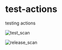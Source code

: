 # test-actions
testing actions

![test_scan](https://github.com/maarten-boot/test-actions/actions/workflows/main.yml/badge.svg)

![release_scan](https://github.com/maarten-boot/test-actions/actions/workflows/release.yml/badge.svg?event=release)
